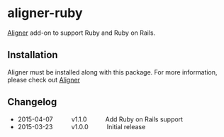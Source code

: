# aligner-ruby

[Aligner](https://github.com/adrianlee44/atom-aligner) add-on to support Ruby and Ruby on Rails.

## Installation
Aligner must be installed along with this package. For more information, please check out [Aligner](https://github.com/adrianlee44/atom-aligner)

## Changelog
- 2015-04-07   v1.1.0   Add Ruby on Rails support
- 2015-03-23   v1.0.0   Initial release
